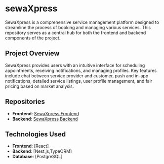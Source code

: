 # sewaXpress
SewaXpress is a comprehensive service management platform designed to streamline the process of booking and managing various services. This repository serves as a central hub for both the frontend and backend components of the project.
## Project Overview

SewaXpress provides users with an intuitive interface for scheduling appointments, receiving notifications, and managing profiles. Key features include chat between service provider and customer, push and in-app notifications, detailed service listings, user profile management, and fair pricing based on market analysis.

## Repositories

- **Frontend**: [SewaXpress Frontend](https://github.com/KhadkaRipesh/sewaxpress-frontend)
- **Backend**: [SewaXpress Backend](https://github.com/KhadkaRipesh/sewaxpress-backend)

## Technologies Used

- **Frontend**: [React]
- **Backend**: [Nest.js,TypeORM]
- **Database**: [PostgreSQL]
